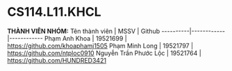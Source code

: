 # CS114.L11.KHCL



**THÀNH VIÊN NHÓM:**
Tên thành viên | MSSV | Github 
   ----------|------------|------------
   Phạm Anh Khoa | 19521699 | https://github.com/khoaphamj1505 
   Phạm Minh Long | 19521797 | https://github.com/ntploc0910 
   Nguyễn Trần Phước Lộc | 19521764 | https://github.com/HUNDRED3421 
